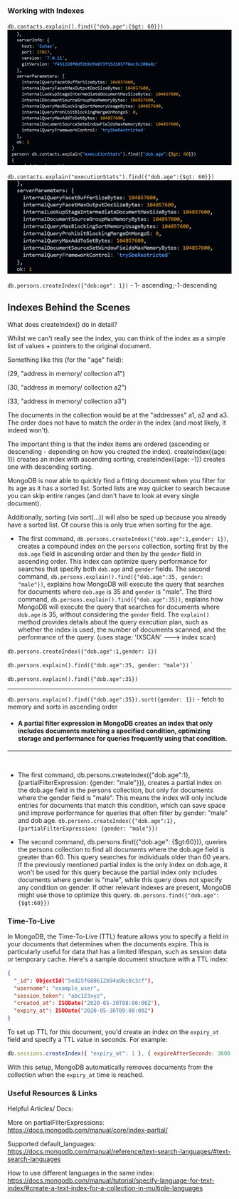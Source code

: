 ### Working with Indexes

`db.contacts.explain().find({"dob.age":{$gt: 60}})`
![alt text](image.png)



`db.contacts.explain("executionStats").find({"dob.age":{$gt: 60}})`
![alt text](image-1.png)


`db.persons.createIndex({"dob:age": 1})` - 1- ascending;-1-descending

## Indexes Behind the Scenes
What does createIndex() do in detail?

Whilst we can't really see the index, you can think of the index as a simple list of values + pointers to the original document.

Something like this (for the "age" field):

(29, "address in memory/ collection a1")

(30, "address in memory/ collection a2")

(33, "address in memory/ collection a3")

The documents in the collection would be at the "addresses" a1, a2 and a3. The order does not have to match the order in the index (and most likely, it indeed won't).

The important thing is that the index items are ordered (ascending or descending - depending on how you created the index). createIndex({age: 1}) creates an index with ascending sorting, createIndex({age: -1}) creates one with descending sorting.

MongoDB is now able to quickly find a fitting document when you filter for its age as it has a sorted list. Sorted lists are way quicker to search because you can skip entire ranges (and don't have to look at every single document).

Additionally, sorting (via sort(...)) will also be sped up because you already have a sorted list. Of course this is only true when sorting for the age.



- The first command, `db.persons.createIndex({"dob.age":1,gender: 1})`, creates a compound index on the `persons` collection, sorting first by the `dob.age` field in ascending order and then by the `gender` field in ascending order. This index can optimize query performance for searches that specify both `dob.age` and `gender` fields. The second command, `db.persons.explain().find({"dob.age":35, gender: "male"})`, explains how MongoDB will execute the query that searches for documents where `dob.age` is 35 and `gender` is "male". The third command, `db.persons.explain().find({"dob.age":35})`, explains how MongoDB will execute the query that searches for documents where `dob.age` is 35, without considering the `gender` field. The `explain()` method provides details about the query execution plan, such as whether the index is used, the number of documents scanned, and the performance of the query.   (uses stage: 'IXSCAN' ---> index scan)

`db.persons.createIndex({"dob.age":1,gender: 1})`


`db.persons.explain().find({"dob.age":35, gender: "male"})`
`

`db.persons.explain().find({"dob.age":35})`


<hr>

`db.persons.explain().find({"dob.age":35}).sort({gender: 1})`  - fetch to memory and sorts in ascending order



- #### A partial filter expression in MongoDB creates an index that only includes documents matching a specified condition, optimizing storage and performance for queries frequently using that condition.

<hr>
<br>

- The first command, db.persons.createIndex({"dob.age":1},{partialFilterExpression: {gender: "male"}}), creates a partial index on the dob.age field in the persons collection, but only for documents where the gender field is "male". This means the index will only include entries for documents that match this condition, which can save space and improve performance for queries that often filter by gender: "male" and dob.age.
`db.persons.createIndex({"dob.age":1},{partialFilterExpression: {gender: "male"}})`





- The second command, db.persons.find({"dob.age": {$gt:60}}), queries the persons collection to find all documents where the dob.age field is greater than 60. This query searches for individuals older than 60 years. If the previously mentioned partial index is the only index on dob.age, it won't be used for this query because the partial index only includes documents where gender is "male", while this query does not specify any condition on gender. If other relevant indexes are present, MongoDB might use those to optimize this query.
`db.persons.find({"dob.age": {$gt:60}})`


### Time-To-Live
In MongoDB, the Time-To-Live (TTL) feature allows you to specify a field in your documents that determines when the documents expire. This is particularly useful for data that has a limited lifespan, such as session data or temporary cache. Here's a sample document structure with a TTL index:

```json
{
  "_id": ObjectId("5ed25f688612b94a9bc8c3cf"),
  "username": "example_user",
  "session_token": "abc123xyz",
  "created_at": ISODate("2020-05-30T08:00:00Z"),
  "expiry_at": ISODate("2020-05-30T09:00:00Z")
}
```

To set up TTL for this document, you'd create an index on the `expiry_at` field and specify a TTL value in seconds. For example:

```javascript
db.sessions.createIndex({ "expiry_at": 1 }, { expireAfterSeconds: 3600 })
```

With this setup, MongoDB automatically removes documents from the collection when the `expiry_at` time is reached.



### Useful Resources & Links
Helpful Articles/ Docs:

More on partialFilterExpressions: https://docs.mongodb.com/manual/core/index-partial/

Supported default_languages: https://docs.mongodb.com/manual/reference/text-search-languages/#text-search-languages

How to use different languages in the same index: https://docs.mongodb.com/manual/tutorial/specify-language-for-text-index/#create-a-text-index-for-a-collection-in-multiple-languages